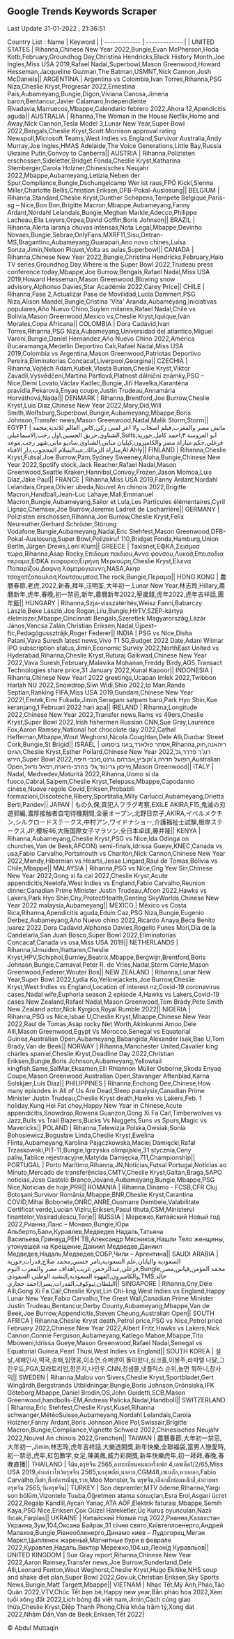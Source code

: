 

## Google Trends Keywords Scraper 
 
Last Update 31-01-2022 , 21:36:51

Country List :
 Name  | Keyword |
| ------------- | ------------- |
| UNITED STATES | Rihanna,Chinese New Year 2022,Bungie,Evan McPherson,Hoda Kotb,February,Groundhog Day,Christina Hendricks,Black History Month,Joe Ingles,Miss USA 2019,Rafael Nadal,Superbowl,Mason Greenwood,Howard Hesseman,Jacqueline Guzman,The Batman,USMNT,Nick Cannon,Josh McDaniels|| ARGENTINA | Argentina vs Colombia,Ivan Torres,Rihanna,PSG  Niza,Cheslie Kryst,Progresar 2022,Ernestina Pais,Aubameyang,Bungie,Digon,Viviana Canosa,Jimena baron,Bentancur,Javier Calamaro,Independiente Rivadavia,Marruecos,Mbappe,Calendario febrero 2022,Ahora 12,Apendicitis aguda|| AUSTRALIA | Rihanna,The Woman in the House Netflix,Home and Away,Nick Cannon,Tesla Model 3,Lunar New Year,Super Bowl 2022,Bengals,Cheslie Kryst,Scott Morrison approval rating Newspoll,Microsoft Teams,West Indies vs England,Survivor Australia,Andy Murray,Joe Ingles,HMAS Adelaide,The Voice Generations,Little Bay,Russia Ukraine Putin,Convoy to Canberra|| AUSTRIA | Rihanna,Polizisten erschossen,Sideletter,Bridget Fonda,Cheslie Kryst,Katharina Stemberger,Carola Holzner,Chinesisches Neujahr 2022,Mbappe,Aubameyang,Letizia,Neben der Spur,Compliance,Bungie,Dschungelcamp Wer ist raus,FPÖ Kickl,Sienna Miller,Charlotte Bellis,Christian Eriksen,DFB-Pokal-Auslosung|| BELGIUM | Rihanna,Standard,Cheslie Kryst,Gunther Schepens,Tempete Belgique,Paris-sg – Nice,Bon Bon,Brigitte Macron,Mbappe,Aubameyang,Fanny Ardant,Nordahl Lelandais,Bungie,Meghan Markle,Adecco,Philippe Lacheau,Ella Leyers,Orpea,David Goffin,Boris Johnson|| BRAZIL | Rihanna,Alerta laranja chuvas intensas,Nota Legal,Mbappe,Devinho Novaes,Bungie,Sebrae,OnlyFans,MXRF11,Sisu,Detran-MS,Bragantino,Aubameyang,Guarapari,Ano novo chines,Luísa Sonza,Jimin,Nelson Piquet,Volta as aulas,Superbowl|| CANADA | Rihanna,Chinese New Year 2022,Bungie,Christina Hendricks,February,Halo TV series,Groundhog Day,Where is the Super Bowl 2022,Trudeau press conference today,Mbappe,Joe Burrow,Bengals,Rafael Nadal,Miss USA 2019,Howard Hesseman,Mason Greenwood,Blowing snow advisory,Alphonso Davies,Star Académie 2022,Carey Price|| CHILE | Rihanna,Fase 2,Actualizar Pase de Movilidad,Lucia Dammert,PSG  Niza,Alison Mandel,Bungie,Cristina 'Vita' Aranda,Aubameyang,Iniciativas populares,Año Nuevo Chino,Suylen milanes,Rafael Nadal,Chile vs Bolivia,Mason Greenwood,Mexico vs,Cheslie Kryst,Iquique,Iván Morales,Copa Africana|| COLOMBIA | Dora Cadavid,Ivan Torres,Rihanna,PSG  Niza,Aubameyang,Universidad del atlantico,Miguel Varoni,Bungie,Daniel Hernandez,Año Nuevo Chino 2022,América  Bucaramanga,Medellín  Deportivo Cali,Rafael Nadal,Miss USA 2019,Colombia vs Argentina,Mason Greenwood,Patriotas  Deportivo Pereira,Eliminatorias Concacaf,Liverpool,Georgina|| CZECHIA | Rihanna,Vojtěch Adam,Kubek,Vlasta Burian,Cheslie Kryst,Viktor Zavadil,Vysvědčení,Martina Pártlová,Platnost dálniční známky,PSG – Nice,Demi Lovato,Václav Kadlec,Bungie,Jiří Havelka,Karanténa pravidla,Pekarová,Enyaq coupe,Justin Trudeau,Annamária Horváthová,Nadal|| DENMARK | Rihanna,Brentford,Joe Burrow,Cheslie Kryst,Luis Diaz,Chinese New Year 2022,Mary,Did,Will Smith,Wolfsburg,Superbowl,Bungie,Aubameyang,Mbappe,Boris Johnson,Transfer news,Mason Greenwood,Nadal,Malik Storm,Storm|| EGYPT | ماتش مصر والمغرب,فيلم اصحاب ولا اعز لمنى زكي,كاس العالم للاندية,محمد الشناوي,حريق الحسين,اول رجب,الاسماعيلي,Suits,ابو العروسة ٣,احمد كامل,حورية فرغلي,حكم مباراة مصر والكاميرون,كيليان مبابي,الشناوي,ساديو ماني,شهر رجب,موعد مباراة الزمالك,عبدالسلام المحجوب,دار الافتاء,Al Ahly|| FINLAND | Rihanna,Cheslie Kryst,Futsal,Joe Burrow,Pam,Sydney Sweeney,Aloha,Bungie,Chinese New Year 2022,Spotify stock,Jack Reacher,Rafael Nadal,Mason Greenwood,Seattle Kraken,Hannibal,Convoy,Frozen,Jason Momoa,Luis Diaz,Jake Paul|| FRANCE | Rihanna,Miss USA 2019,Fanny Ardant,Nordahl Lelandais,Orpea,Olivier ubeda,Nouvel An chinois 2022,Brigitte Macron,Handball,Jean-Luc Lahaye,Mali,Emmanuel Macron,Bungie,Aubameyang,Sailor et Lula,Les Particules élémentaires,Cyril Lignac,Chemsex,Joe Burrow,Jeremie Ladreit de Lacharrière|| GERMANY | Polizisten erschossen,Rihanna,Joe Burrow,Cheslie Kryst,Felix Neureuther,Gerhard Schröder,Störung Vodafone,Bungie,Aubameyang,Nadal,Eric Stehfest,Mason Greenwood,DFB-Pokal-Auslosung,Super Bowl,Polizeiruf 110,Bridget Fonda,Hamburg,Union Berlin,Jürgen Drews,Leni Klum|| GREECE | Taxisnet,ΕΦΚΑ,Σεισμοσ τωρα,Rihanna,Asap Rocky,Επιδομα παιδιου,Αννα φονσου,Λυκοσ,Επεισοδια περαμα,ΕΦΚΑ εισφορεσ,Ειρήνη Μερκούρη,Cheslie Kryst,Ελενα Παπαρίζου,Δαφνη λαμπρογιαννη,NASA,Ακησ τσοχατζοπουλοσ,Κουτσουμπασ,The rock,Bungie,Περαμα|| HONG KONG | 農曆春節,老虎,2022,新春,拜年,汪明荃,大年初一,Lunar New Year,林志玲,Hillary,農曆新年,虎年,春晚,初一禁忌,新年,農曆新年2022,壓歲錢,虎年2022,虎年吉祥話,團年飯|| HUNGARY | Rihanna,Szja-visszatérítés,Weisz Fanni,Babarczy László,Beke László,Joe Rogan,Lilu,Bungie,HírTV,SZÉP-kártya élelmiszer,Mbappe,Cincinnati Bengals,Szeretlek Magyarország,Lázár János,Vancsa Zalán,Christian Eriksen,Nadal,Újpest–ftc,Pedagógussztrájk,Roger Federer|| INDIA | PSG vs Nice,Disha Patani,Vava Suresh latest news,Vivo T1 5G,Budget 2022 Date,Adani Wilmar IPO subscription status,Jimin,Economic Survey 2022,NorthEast United vs Hyderabad,Rihanna,Cheslie Kryst,Ruturaj Gaikwad,Chinese New Year 2022,Vava Suresh,February,Malavika Mohanan,Freddy Birdy,AGS Transact Technologies share price,31 January 2022,Kunal Kapoor|| INDONESIA | Rihanna,Chinese New Year! 2022 greetings,Ucapan Imlek 2022,Twibbon Harlah NU 2022,Snowdrop,Siwi Widi,Shio 2022,Ip Man,Randa Septian,Ranking FIFA,Miss USA 2019,Gundam,Chinese New Year 2022!,Emtek,Eimi Fukada,Jimin,Seragam satpam baru,Park Hyo Shin,Kue keranjang,1 Februari 2022 hari apa|| IRELAND | Rihanna,Longitude 2022,Chinese New Year 2022,Transfer news,Rams vs 49ers,Cheslie Kryst,Super Bowl 2022,Irish fishermen Russian CNN,Sue Gray,Laurence Fox,Aaron Ramsey,National hot chocolate day 2022,Cathal Heffernan,Mbappe,Wout Weghorst,Nicola Coughlan,Dele Alli,Dunbar Street Cork,Bungie,St Brigid|| ISRAEL | אסתר פולארד,בועז ביסמוט,Rihanna,ריהאנה,חוק הגיוס,Cheslie Kryst,Esther Pollard,Chinese New Year 2022,רוג'ר פדרר,גל הירש,Super Bowl 2022,הפועל חדרה,ג'וקוביץ,אברהם גרנט,מכבי חיפה,Australian Open,מייסון גרינווד,גלי בהרב-מיארה,רפאל נדאל,Mason Greenwood|| ITALY | Nadal, Medvedev,Maturità 2022,Rihanna,Uomo si da fuoco,Cabral,Saipem,Cheslie Kryst,Telepass,Mbappe,Capodanno cinese,Nuove regole Covid,Eriksen,Probabili formazioni,Discoteche,Ribery,Sportitalia,Milly Carlucci,Aubameyang,Orietta Berti,Pandev|| JAPAN | もの久保,真犯人フラグ考察,EXILE AKIRA,F15,鬼滅の刃遊郭編,濃厚接触者自宅待機期間,全豪オープン,北野日奈子,AKIRA,イベルメクチン,シルクロードステークス,中村アン,ワイドナショー,介護福祉士試験,根岸ステークス,JP,櫻坂46,大阪国際女子マラソン,全日本卓球,藤井隆|| KENYA | Rihanna,Aubameyang,Cheslie Kryst,PSG vs Nice,Ida Odinga on churches,Van de Beek,AFCON) semi-finals,Idrissa Gueye,KNEC,Canada vs usa,Fabio Carvalho,Portsmouth vs Charlton,Nick Cannon,Chinese New Year 2022,Mendy,Hibernian vs Hearts,Jesse Lingard,Raul de Tomas,Bolivia vs Chile,Mbappe|| MALAYSIA | Rihanna,PSG vs Nice,Ong Yew Sin,Chinese New Year 2022,Gong xi fa cai 2022,Cheslie Kryst,Acute appendicitis,Neelofa,West Indies vs England,Fabio Carvalho,Reunion dinner,Canadian Prime Minister Justin Trudeau,Afcon 2022,Hawks vs Lakers,Park Hyo Shin,Cny,ProtectHealth,Genting SkyWorlds,Chinese New Year 2022 malaysia,Aubameyang|| MEXICO | México vs Costa Rica,Rihanna,Apendicitis aguda,Eduin Caz,PSG  Niza,Bungie,Eugenio Derbez,Aubameyang,Año Nuevo chino 2022,Ricardo Anaya,Beca Benito juarez 2022,Dora Cadavid,Alphonso Davies,Rogelio Funes Mori,Dia de la Candelaria,San Juan Bosco,Super Bowl 2022,Eliminatorias Concacaf,Canada vs usa,Miss USA 2019|| NETHERLANDS | Rihanna,IJmuiden,Ihattaren,Cheslie Kryst,HPV,Schiphol,Burnley,Beatrix,Mbappe,Bergwijn,Brentford,Boris Johnson,Bungie,Carnaval,Peter R. de Vries,Nadal,Storm Corrie,Mason Greenwood,Federer,Wouter Bos|| NEW ZEALAND | Rihanna,Lunar New Year,Super Bowl 2022,Lydia Ko,Yellowjackets,Joe Burrow,Cheslie Kryst,West Indies vs England,Location of interest nz,Covid-19 coronavirus cases,Nadal wife,Euphoria season 2 episode 4,Hawks vs Lakers,Covid-19 cases New Zealand,Rafael Nadal,Mason Greenwood,Tom Brady,Pete Smith New Zealand actor,Nick Kyrgios,Royal Rumble 2022|| NIGERIA | Rihanna,PSG vs Nice,Isbae U,Cheslie Kryst,Mbappe,Chinese New Year 2022,Raul de Tomas,Asap rocky Net Worth,Akinkunmi Amoo,Dele Alli,Mason Greenwood,Egypt Vs Morocco,Senegal vs Equatorial Guinea,Australian Open,Aubameyang,Babangida,Alexander Isak,Bae U,Tom Brady,Van de Beek|| NORWAY | Rihanna,Manchester United,Cavalier king charles spaniel,Cheslie Kryst,Deadline Day 2022,Christian Eriksen,Bungie,Boris Johnson,Aubameyang,Yellowtail kingfish,Same,SalMar,Eksamen,Elli Rhiannon Müller Osborne,Skoda Enyaq Coupe,Mason Greenwood,Australian Open,Stavanger Aftenblad,Karna Solskjær,Luis Diaz|| PHILIPPINES | Rihanna,Enchong Dee,Chinese,How many episodes in All of Us Are Dead,Sleep paralysis,Canadian Prime Minister Justin Trudeau,Cheslie Kryst death,Hawks vs Lakers,Feb. 1 holiday,Kung Hei Fat choy,Happy New Year in Chinese,Acute appendicitis,Snowdrop,Rowena Guanzon,Gong Xi Fa Cai!,Timberwolves vs Jazz,Bulls vs Trail Blazers,Bucks Vs Nuggets,Suns vs Spurs,Magic vs Mavericks|| POLAND | Rihanna,Telewizja Polska,Owsiak,Sonia Bohosiewicz,Bogusław Linda,Cheslie Kryst,Ewelina Flinta,Aubameyang,Karolina Pajączkowska,Maciej Damięcki,Rafał Trzaskowski,PIT-11,Bungie,Igrzyska olimpijskie,31 stycznia,Ceny paliw,Tablice rejestracyjne,Matylda Damięcka,711,Championship|| PORTUGAL | Porto  Marítimo,Rihanna,JN,Noticias,Futsal Portugal,Notícias ao Minuto,Mercado de transferências,CMTV,Cheslie Kryst,Gaitan,Braga,SAPO noticias,Jose Castelo Branco,Jovane,Aubameyang,Bungie,Mbappe,PSG  Nice,Noticias de hoje,PRR|| ROMANIA | Rihanna,Dinamo - FCSB,CFR Cluj  Botoşani,Survivor România,Mbappe,BNR,Cheslie Kryst,Carantina COVID,Mihai Bobonete,ONRC,ANRE,Ousmane Dembele,Valabilitate Certificat verde,Lucian Viziru,Eriksen,Pasul tihuta,CSM,Ministerul finantelor,Vasiradulescu,Torje|| RUSSIA | Мережко,Китайский Новый год 2022,Рианна,Ланс – Монако,Bungie,Юри Альберто,Бали,Куравлев,Медведев Надаль,Татьяна Васильева,Гринвуд,РЕН ТВ,Александр Мясников,Нашли Тело женщины, утонувшей на Крещение,Даниил Медведев,Даниил Медведев,Надаль,Медведев,СОБР,Чили – Аргентина|| SAUDI ARABIA | السعودية واليابان,علم السعودية,تامر حسني,محمد صلاح,قدرات,حورية فرغلي,عبدالرحمن غريب,اهداف مصر والمغرب اليوم,Bungie,محمد المؤمن,قياس,مصر والكاميرون,القهوة السعودية,النشيد الوطني السعودي,TMS,خالد البلطان,نيوكوف,القدرات,يسرا,احمد حجازي|| SINGAPORE | Rihanna,Cny,Dele Alli,Gong Xi Fa Cai!,Cheslie Kryst,Lin Chi-ling,West Indies vs England,Happy Lunar New Year,Fabio Carvalho,The Great Wall,Canadian Prime Minister Justin Trudeau,Bentancur,Derby County,Aubameyang,Mbappe,Van de Beek,Joe Burrow,Appendicitis,Steven Cheung,Australian Open|| SOUTH AFRICA | Rihanna,Cheslie Kryst death,Petrol price,PSG vs Nice,Petrol price February 2022,Chinese New Year 2022,Albert Fritz,Hawks vs Lakers,Nick Cannon,Connie Ferguson,Aubameyang,Katlego Maboe,Mbappe,Tito Mboweni,Idrissa Gueye,Mason Greenwood,Rafael Nadal,Senegal vs Equatorial Guinea,Pearl Thusi,West Indies vs England|| SOUTH KOREA | 설날,새해인사,떡국,송해,임영웅,이소연,슈퍼맨이 돌아왔다,싱크홀,이봉주,라파엘 나달,그린우드,PGA,모라토리엄,정은지,나인우,CNN,정샘물,넷플릭스 순위,놀면 뭐하니,장사익|| SWEDEN | Rihanna,Malou von Sivers,Cheslie Kryst,Sportbladet,Gert Wingårdh,Bergstrands Utbildningar,Bungie,Boris Johnson,Grönsiska,IFK Göteborg,Mbappe,Daniel Brodin,OS,John Guidetti,SCB,Mason Greenwood,handbolls-EM,Andreas Palicka,Nadal,Handboll|| SWITZERLAND | Rihanna,Eric Stehfest,Cheslie Kryst,Kusel,Rihanna schwanger,MétéoSuisse,Aubameyang,Nordahl Lelandais,Carola Holzner,Fanny Ardant,Boris Johnson,Alice Pol,Swissair,Brigitte Macron,Bungie,Compliance,Vignette Schweiz 2022,Chinesisches Neujahr 2022,Nouvel An chinois 2022,Grenchen|| TAIWAN | 農曆春節,大年初一禁忌,大年初一,Jimin,林志玲,虎年吉祥話,大樂透開獎,新年快樂,全聯福袋,當男人戀愛時,初一禁忌,虎年,紅包數字,女足,陳美鳳,威力彩開獎,新年快樂虎年,初一拜拜,春晚,春晚直播|| THAILAND | จีมิน,ตรุษจีน 2565,ลงทะเบียนคนละครึ่งเฟส 4,เลขเด็ด1/2/65,Miss USA 2019,คํากล่าวไหว้ตรุษจีน 2565,นกอุษณีย์,นาดาล,CGM48,เซเนกัล,หวยออก,Fabio Carvalho,กี่เพ้า,ท็อปดารณีนุช,รวย,Moo Monster,วัน ตรุษจีน,เลือกตั้งซ่อมหลักสี่,คําอวยพรตรุษจีน 2565,วันตรุษจีน|| TURKEY | Son depremler,MTV ödeme,Rihanna,Yargı son bölüm,Vizontele Tuuba,Öğretmen atama sonuçları,Esra Erol,Asgari ücret 2022,Regaip Kandili,Aycan Yanaç,ATA AÖF,Elektrik faturası,Mbappe,Semih Kaya,PSG Nice,Eriksen,Çok Güzel Hareketler,Üç Kuruş oyuncuları,Nazlı Ilıcak,Farplas|| UKRAINE | Китайский Новый год 2022,Рианна,Казахстан Украина,Зум,104,Оксана Байрак,31 січня свято,Київтеплоенерго,Андрей Малахов,Bungie,Рівнеобленерго,Динамо киев – Лудогорец,Меган Маркл,Цыпленок жареный,Магнитные бури в феврале 2022,Куравлев,Надаль,Виктор Мережко,104.ua,Леонід Куравльов|| UNITED KINGDOM | Sue Gray report,Rihanna,Chinese New Year 2022,Aaron Ramsey,Transfer news,Joe Burrow,Sunderland,Dele Alli,Leonard Fenton,Wout Weghorst,Cheslie Kryst,Hugo Ekitike,NHS soup and shake diet plan,Super Bowl 2022,Gov.uk,Christian Eriksen,Sky Sports News,Bungie,Matt Targett,Mbappe|| VIETNAM | Nhạc Tết,Mỹ Anh,Pháo,Táo Quân 2022,VTV,Chúc Tết bạn bè,Happy new year,Bắn pháo hoa 2022,Xem tuổi xông đất 2022,Lịch bóng đá việt nam,Jimin,Cách cúng giao thừa,Cheslie Kryst,Diệp Thanh Phong,Chìa khóa trăm tỷ,Xong dat 2022,Nhâm Dần,Van de Beek,Eriksen,Tết 2022|


© Abdul Muttaqin 
